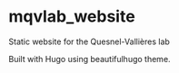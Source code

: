 # mqvlab_website
Static website for the Quesnel-Vallières lab

Built with Hugo using beautifulhugo theme.
